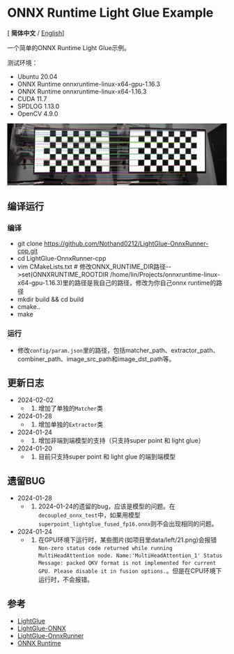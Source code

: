# ONNX Runtime Light Glue Example

[ **简体中文**  /  [English](doc/README-en.md)]

一个简单的ONNX Runtime Light Glue示例。

测试环境：

- Ubuntu 20.04
- ONNX Runtime onnxruntime-linux-x64-gpu-1.16.3 
- ONNX Runtime onnxruntime-linux-x64-1.16.3
- CUDA 11.7
- SPDLOG 1.13.0
- OpenCV 4.9.0

![结果](doc/Matches_screenshot_20.01.2024.png)

## 编译运行

### 编译

- git clone https://github.com/Nothand0212/LightGlue-OnnxRunner-cpp.git
- cd LightGlue-OnnxRunner-cpp
- vim CMakeLists.txt # 修改ONNX_RUNTIME_DIR路径-->set(ONNXRUNTIME_ROOTDIR /home/lin/Projects/onnxruntime-linux-x64-gpu-1.16.3)里的路径是我自己的路径，修改为你自己onnx runtime的路径
- mkdir build && cd build
- cmake..
- make

### 运行

- 修改`config/param.json`里的路径，包括matcher_path、extractor_path、combiner_path、image_src_path和image_dst_path等。

## 更新日志

- 2024-02-02
  - 1. 增加了单独的`Matcher`类
- 2024-01-28
  - 1. 增加单独的`Extractor`类
- 2024-01-24
  - 1. 增加非端到端模型的支持（只支持super point 和 light glue）
- 2024-01-20
  - 1. 目前只支持super point 和 light glue 的端到端模型

## 遗留BUG

- 2024-01-28
  - 1. 2024-01-24的遗留的bug，应该是模型的问题。在`decoupled_onnx_test`中，如果用模型`superpoint_lightglue_fused_fp16.onnx`则不会出现相同的问题。
- 2024-01-24
  - 1. 在GPU环境下运行时，某些图片(如项目里data/left/21.png)会报错`Non-zero status code returned while running MultiHeadAttention node. Name:'MultiHeadAttention_1' Status Message: packed QKV format is not implemented for current GPU. Please disable it in fusion options.`。但是在CPU环境下运行时，不会报错。

## 参考

- [LightGlue](https://github.com/cvg/LightGlue)
- [LightGlue-ONNX](https://github.com/fabio-sim/LightGlue-ONNX)
- [LightGlue-OnnxRunner](https://github.com/OroChippw/LightGlue-OnnxRunner)
- [ONNX Runtime](https://github.com/microsoft/onnxruntime)